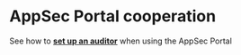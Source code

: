 # AppSec Portal cooperation

See how to [**set up an auditor**](../../../appsec-portal/features/vulnerability-discovery/auditor-settings/) when using the AppSec Portal
